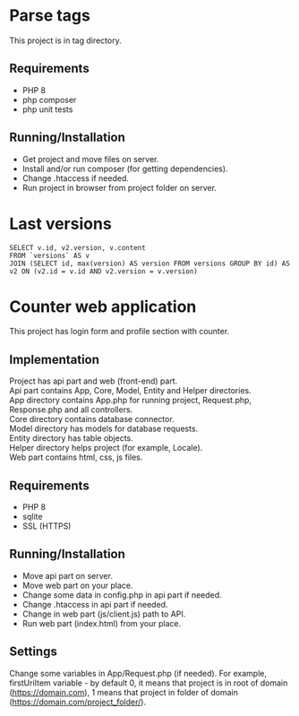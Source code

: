 # Parse tags

This project is in tag directory.

## Requirements

 - PHP 8
 - php composer
 - php unit tests

## Running/Installation

- Get project and move files on server.
- Install and/or run composer (for getting dependencies).
- Change .htaccess if needed.
- Run project in browser from project folder on server.

# Last versions

```
SELECT v.id, v2.version, v.content 
FROM `versions` AS v 
JOIN (SELECT id, max(version) AS version FROM versions GROUP BY id) AS v2 ON (v2.id = v.id AND v2.version = v.version) 
```

# Counter web application

This project has login form and profile section with counter.

## Implementation

Project has api part and web (front-end) part.\
Api part contains App, Core, Model, Entity and Helper directories.\
App directory contains App.php for running project, Request.php, Response.php and all controllers.\
Core directory contains database connector.\
Model directory has models for database requests.\
Entity directory has table objects.\
Helper directory helps project (for example, Locale).\
Web part contains html, css, js files.

## Requirements

 - PHP 8
 - sqlite
 - SSL (HTTPS)

## Running/Installation

- Move api part on server.
- Move web part on your place.
- Change some data in config.php in api part if needed.
- Change .htaccess in api part if needed.
- Change in web part (js/client.js) path to API.
- Run web part (index.html) from your place.

## Settings

Change some variables in App/Request.php (if needed). For example, firstUriItem variable - by default 0, it means that project is in root of domain (https://domain.com), 1 means that project in folder of domain (https://domain.com/project_folder/).